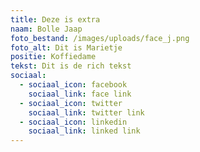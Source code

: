 ```yaml
---
title: Deze is extra
naam: Bolle Jaap
foto_bestand: /images/uploads/face_j.png
foto_alt: Dit is Marietje
positie: Koffiedame
tekst: Dit is de rich tekst
sociaal:
  - sociaal_icon: facebook
    sociaal_link: face link
  - sociaal_icon: twitter
    sociaal_link: twitter link
  - sociaal_icon: linkedin
    sociaal_link: linked link
---
```

